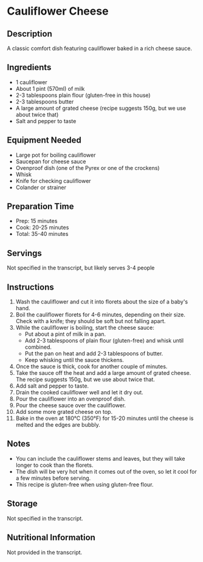 # Cauliflower Cheese

## Description
A classic comfort dish featuring cauliflower baked in a rich cheese sauce.

## Ingredients
- 1 cauliflower
- About 1 pint (570ml) of milk
- 2-3 tablespoons plain flour (gluten-free in this house)
- 2-3 tablespoons butter
- A large amount of grated cheese (recipe suggests 150g, but we use about twice that)
- Salt and pepper to taste

## Equipment Needed
- Large pot for boiling cauliflower
- Saucepan for cheese sauce
- Ovenproof dish (one of the Pyrex or one of the crockens)
- Whisk
- Knife for checking cauliflower
- Colander or strainer

## Preparation Time
- Prep: 15 minutes
- Cook: 20-25 minutes
- Total: 35-40 minutes

## Servings
Not specified in the transcript, but likely serves 3-4 people

## Instructions
1. Wash the cauliflower and cut it into florets about the size of a baby's hand.
2. Boil the cauliflower florets for 4-6 minutes, depending on their size. Check with a knife; they should be soft but not falling apart.
3. While the cauliflower is boiling, start the cheese sauce:
   - Put about a pint of milk in a pan.
   - Add 2-3 tablespoons of plain flour (gluten-free) and whisk until combined.
   - Put the pan on heat and add 2-3 tablespoons of butter.
   - Keep whisking until the sauce thickens.
4. Once the sauce is thick, cook for another couple of minutes.
5. Take the sauce off the heat and add a large amount of grated cheese. The recipe suggests 150g, but we use about twice that.
6. Add salt and pepper to taste.
7. Drain the cooked cauliflower well and let it dry out.
8. Pour the cauliflower into an ovenproof dish.
9. Pour the cheese sauce over the cauliflower.
10. Add some more grated cheese on top.
11. Bake in the oven at 180°C (350°F) for 15-20 minutes until the cheese is melted and the edges are bubbly.

## Notes
- You can include the cauliflower stems and leaves, but they will take longer to cook than the florets.
- The dish will be very hot when it comes out of the oven, so let it cool for a few minutes before serving.
- This recipe is gluten-free when using gluten-free flour.

## Storage
Not specified in the transcript.

## Nutritional Information
Not provided in the transcript.
